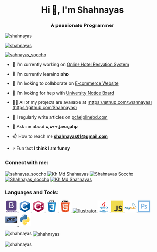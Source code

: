 

<h1 align="center">Hi 👋, I'm Shahnayas</h1>
<h3 align="center">A passionate Programmer</h3>

<p align="left"> <img src="https://komarev.com/ghpvc/?username=shahnayas&label=Profile%20views&color=0e75b6&style=flat" alt="shahnayas" /> </p>

<p align="left"> <a href="https://github.com/ryo-ma/github-profile-trophy"><img src="https://github-profile-trophy.vercel.app/?username=shahnayas" alt="shahnayas" /></a> </p>

<p align="left"> <a href="https://twitter.com/sahnayas_soccho" target="blank"><img src="https://img.shields.io/twitter/follow/sahnayas_soccho?logo=twitter&style=for-the-badge" alt="sahnayas_soccho" /></a> </p>

- 🔭 I’m currently working on [Online Hotel Resvation System](https://github.com/Shahnayas/CSE-0318-Project-Propsal-Presentation-Report)

- 🌱 I’m currently learning **php**

- 👯 I’m looking to collaborate on [E-commerce Website](https://github.com/Shahnayas)

- 🤝 I’m looking for help with [University Notice Board](https://github.com/Shahnayas)

- 👨‍💻 All of my projects are available at [https://github.com/Shahnayas](https://github.com/Shahnayas)

- 📝 I regularly write articles on [pchelplinebd.com](pchelplinebd.com)

- 💬 Ask me about **c,c++,java,php**

- 📫 How to reach me **shahnayas01@gmail.com**


- ⚡ Fun fact **I think I am funny**

<h3 align="left">Connect with me:</h3>
<p align="left">
<a href="https://twitter.com/sahnayas_soccho" target="blank"><img align="center" src="https://raw.githubusercontent.com/rahuldkjain/github-profile-readme-generator/master/src/images/icons/Social/twitter.svg" alt="sahnayas_soccho" height="30" width="40" /></a>
<a href="https://www.linkedin.com/in/kh-md-shahnsyas-0249981b1/?fbclid=IwAR2B7pm7Tra23y4W32dQCchrdHnVHpKe1g4EVqt3GPstlgmQ3Ypoid6u8wI" target="blank"><img align="center" src="https://raw.githubusercontent.com/rahuldkjain/github-profile-readme-generator/master/src/images/icons/Social/linked-in-alt.svg" alt="Kh Md Shahnayas" height="30" width="40" /></a>
<a href="https://www.facebook.com/shahanayas.soccho/" target="blank"><img align="center" src="https://raw.githubusercontent.com/rahuldkjain/github-profile-readme-generator/master/src/images/icons/Social/facebook.svg" alt="Shahnayas Soccho" height="30" width="40" /></a>
<a href="https://instagram.com/Shahnayas_soccho" target="blank"><img align="center" src="https://raw.githubusercontent.com/rahuldkjain/github-profile-readme-generator/master/src/images/icons/Social/instagram.svg" alt="Shahnayas_soccho" height="30" width="40" /></a>
<a href="https://www.youtube.com/channel/UCi3j7jrf_eBo4MsGnOig8pA" target="blank"><img align="center" src="https://raw.githubusercontent.com/rahuldkjain/github-profile-readme-generator/master/src/images/icons/Social/youtube.svg" alt="Kh Md Shahnayas" height="30" width="40" /></a>
</p>

<h3 align="left">Languages and Tools:</h3>
<p align="left"> <a href="https://getbootstrap.com" target="_blank"> <img src="https://raw.githubusercontent.com/devicons/devicon/master/icons/bootstrap/bootstrap-plain-wordmark.svg" alt="bootstrap" width="40" height="40"/> </a> <a href="https://www.cprogramming.com/" target="_blank"> <img src="https://raw.githubusercontent.com/devicons/devicon/master/icons/c/c-original.svg" alt="c" width="40" height="40"/> </a> <a href="https://www.w3schools.com/cpp/" target="_blank"> <img src="https://raw.githubusercontent.com/devicons/devicon/master/icons/cplusplus/cplusplus-original.svg" alt="cplusplus" width="40" height="40"/> </a> <a href="https://www.w3schools.com/css/" target="_blank"> <img src="https://raw.githubusercontent.com/devicons/devicon/master/icons/css3/css3-original-wordmark.svg" alt="css3" width="40" height="40"/> </a> <a href="https://www.w3.org/html/" target="_blank"> <img src="https://raw.githubusercontent.com/devicons/devicon/master/icons/html5/html5-original-wordmark.svg" alt="html5" width="40" height="40"/> </a> <a href="https://www.adobe.com/in/products/illustrator.html" target="_blank"> <img src="https://www.vectorlogo.zone/logos/adobe_illustrator/adobe_illustrator-icon.svg" alt="illustrator" width="40" height="40"/> </a> <a href="https://www.java.com" target="_blank"> <img src="https://raw.githubusercontent.com/devicons/devicon/master/icons/java/java-original.svg" alt="java" width="40" height="40"/> </a> <a href="https://developer.mozilla.org/en-US/docs/Web/JavaScript" target="_blank"> <img src="https://raw.githubusercontent.com/devicons/devicon/master/icons/javascript/javascript-original.svg" alt="javascript" width="40" height="40"/> </a> <a href="https://www.mysql.com/" target="_blank"> <img src="https://raw.githubusercontent.com/devicons/devicon/master/icons/mysql/mysql-original-wordmark.svg" alt="mysql" width="40" height="40"/> </a> <a href="https://www.photoshop.com/en" target="_blank"> <img src="https://raw.githubusercontent.com/devicons/devicon/master/icons/photoshop/photoshop-line.svg" alt="photoshop" width="40" height="40"/> </a> <a href="https://www.php.net" target="_blank"> <img src="https://raw.githubusercontent.com/devicons/devicon/master/icons/php/php-original.svg" alt="php" width="40" height="40"/> </a> <a href="https://www.python.org" target="_blank"> <img src="https://raw.githubusercontent.com/devicons/devicon/master/icons/python/python-original.svg" alt="python" width="40" height="40"/> </a> </p>



<p><img align="left" src="https://github-readme-stats.vercel.app/api/top-langs?username=shahnayas&show_icons=true&locale=en&layout=compact" alt="shahnayas" /></p>

<p>&nbsp;<img align="center" src="https://github-readme-stats.vercel.app/api?username=shahnayas&show_icons=true&locale=en" alt="shahnayas" /></p>

<p><img align="center" src="https://github-readme-streak-stats.herokuapp.com/?user=shahnayas&" alt="shahnayas" /></p>
